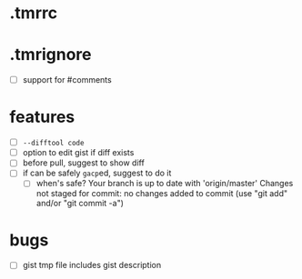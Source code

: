 # .tmrrc
# .tmrignore
- [ ] support for #comments

# features
- [ ] `--difftool code`
- [ ] option to edit gist if diff exists
- [ ] before pull, suggest to show diff
- [ ] if can be safely `gacp`ed, suggest to do it
  - [ ] when's safe? 
        Your branch is up to date with 'origin/master'
        Changes not staged for commit:
        no changes added to commit (use "git add" and/or "git commit -a")

# bugs
- [ ] gist tmp file includes gist description